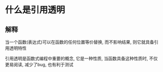 # 什么是引用透明

## 解释

当一个函数(表达式)可以在函数的任何位置等价替换, 而不影响结果, 则它就具备引用透明特性

引用透明是函数式编程中重要的概念, 它是一种性质, 当函数具备这种性质时, 不仅更易阅读, 减少了bug, 也有利于测试